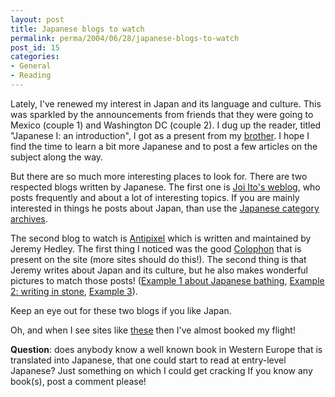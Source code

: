 ```yaml
---
layout: post
title: Japanese blogs to watch
permalink: perma/2004/06/28/japanese-blogs-to-watch
post_id: 15
categories: 
- General
- Reading
---
```


Lately, I've renewed my interest in Japan and its language and culture. This was sparkled by the announcements from friends that they were going to Mexico (couple 1) and Washington DC (couple 2). I dug up the reader, titled "Japanese I: an introduction", I got as a present from my [brother](http://www.herjen.nl/). I hope I find the time to learn a bit more Japanese and to post a few articles on the subject along the way.

But there are so much more interesting places to look for. There are two respected blogs written by Japanese. The first one is [Joi Ito's weblog](http:/joi.ito.com/), who posts frequently and about a lot of interesting topics. If you are mainly interested in things he posts about Japan, than use the [Japanese category archives](http:/joi.ito.com/archives/cat_japanese_culture.html).

The second blog to watch is [Antipixel](http://www.antipixel.com/blog/index.shtml) which is written and maintained by Jeremy Hedley. The first thing I noticed was the good [Colophon](http://www.antipixel.com/blog/colophon.html) that is present on the site (more sites should do this!). The second thing is that Jeremy writes about Japan and its culture, but he also makes wonderful pictures to match those posts! ([Example 1 about Japanese bathing](http://www.antipixel.com/blog/archives/2003/09/13/the_gentle_art_of_japanese_bathing.html), [Example 2: writing in stone](http://www.antipixel.com/blog/archives/2003/09/12/written_in_stone.html), [Example 3](http://www.antipixel.com/blog/archives/2001/11/29/lone_leonid.html)).

Keep an eye out for these two blogs if you like Japan.

Oh, and when I see sites like [these](http://www.japanspecialists.com/) then I've almost booked my flight!

**Question**: does anybody know a well known book in Western Europe that is translated into Japanese, that one could start to read at entry-level Japanese? Just something on which I could get cracking If you know any book(s), post a comment please!

